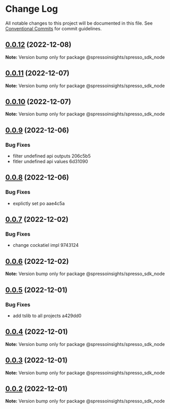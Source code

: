 # Change Log

All notable changes to this project will be documented in this file.
See [Conventional Commits](https://conventionalcommits.org) for commit guidelines.

## [0.0.12](/compare/v0.0.11...v0.0.12) (2022-12-08)

**Note:** Version bump only for package @spressoinsights/spresso_sdk_node

## [0.0.11](/compare/v0.0.10...v0.0.11) (2022-12-07)

**Note:** Version bump only for package @spressoinsights/spresso_sdk_node

## [0.0.10](/compare/v0.0.9...v0.0.10) (2022-12-07)

**Note:** Version bump only for package @spressoinsights/spresso_sdk_node

## [0.0.9](/compare/v0.0.8...v0.0.9) (2022-12-06)

### Bug Fixes

-   filter undefined api outputs 206c5b5
-   fitler undefined api values 6d31090

## [0.0.8](/compare/v0.0.7...v0.0.8) (2022-12-06)

### Bug Fixes

-   explictly set po aae4c5a

## [0.0.7](/compare/v0.0.6...v0.0.7) (2022-12-02)

### Bug Fixes

-   change cockatiel impl 9743124

## [0.0.6](/compare/v0.0.5...v0.0.6) (2022-12-02)

**Note:** Version bump only for package @spressoinsights/spresso_sdk_node

## [0.0.5](/compare/v0.0.4...v0.0.5) (2022-12-01)

### Bug Fixes

-   add tslib to all projects a429dd0

## [0.0.4](/compare/v0.0.3...v0.0.4) (2022-12-01)

**Note:** Version bump only for package @spressoinsights/spresso_sdk_node

## [0.0.3](/compare/v0.0.1...v0.0.3) (2022-12-01)

**Note:** Version bump only for package @spressoinsights/spresso_sdk_node

## [0.0.2](/compare/v0.0.1...v0.0.2) (2022-12-01)

**Note:** Version bump only for package @spressoinsights/spresso_sdk_node
